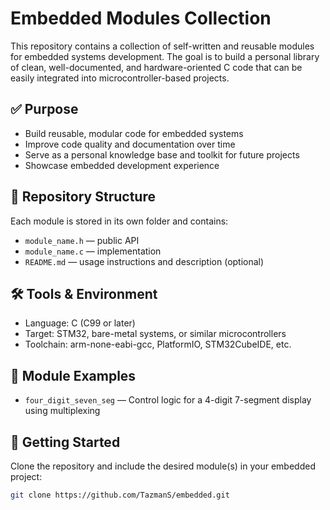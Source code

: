 # Embedded Modules Collection

This repository contains a collection of self-written and reusable modules for embedded systems development. The goal is to build a personal library of clean, well-documented, and hardware-oriented C code that can be easily integrated into microcontroller-based projects.

## ✅ Purpose

- Build reusable, modular code for embedded systems
- Improve code quality and documentation over time
- Serve as a personal knowledge base and toolkit for future projects
- Showcase embedded development experience

## 📁 Repository Structure

Each module is stored in its own folder and contains:

- `module_name.h` — public API
- `module_name.c` — implementation
- `README.md` — usage instructions and description (optional)

## 🛠️ Tools & Environment

- Language: C (C99 or later)
- Target: STM32, bare-metal systems, or similar microcontrollers
- Toolchain: arm-none-eabi-gcc, PlatformIO, STM32CubeIDE, etc.

## 🧱 Module Examples

- `four_digit_seven_seg` — Control logic for a 4-digit 7-segment display using multiplexing

## 🚀 Getting Started

Clone the repository and include the desired module(s) in your embedded project:

```bash
git clone https://github.com/TazmanS/embedded.git
